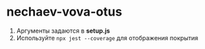 # nechaev-vova-otus
1. Аргументы задаются в **setup.js**
2. Используйте `npx jest --coverage` для отображения покрытия